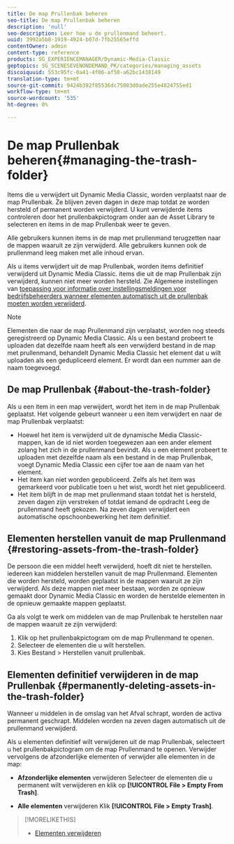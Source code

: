 ```yaml
---
title: De map Prullenbak beheren
seo-title: De map Prullenbak beheren
description: 'null'
seo-description: Leer hoe u de prullenmand beheert.
uuid: 3992a5b8-1919-4924-b07d-7fb25565effd
contentOwner: admin
content-type: reference
products: SG_EXPERIENCEMANAGER/Dynamic-Media-Classic
geptopics: SG_SCENESEVENONDEMAND_PK/categories/managing_assets
discoiquuid: 553c95fc-0a41-4f06-af50-a62bc1438149
translation-type: tm+mt
source-git-commit: 9424b392f85536dc75083d0ade255e4824755ed1
workflow-type: tm+mt
source-wordcount: '535'
ht-degree: 0%

---
```



# De map Prullenbak beheren{#managing-the-trash-folder}

Items die u verwijdert uit Dynamic Media Classic, worden verplaatst naar de map Prullenbak. Ze blijven zeven dagen in deze map totdat ze worden hersteld of permanent worden verwijderd. U kunt verwijderde items controleren door het prullenbakpictogram onder aan de Asset Library te selecteren en items in de map Prullenbak weer te geven.

Alle gebruikers kunnen items in de map met prullenmand terugzetten naar de mappen waaruit ze zijn verwijderd. Alle gebruikers kunnen ook de prullenmand leeg maken met alle inhoud ervan.

Als u items verwijdert uit de map Prullenbak, worden items definitief verwijderd uit Dynamic Media Classic. items die uit de map Prullenbak zijn verwijderd, kunnen niet meer worden hersteld. Zie Algemene instellingen van [toepassing voor informatie over instellingsmeldingen voor bedrijfsbeheerders wanneer elementen automatisch uit de prullenbak moeten worden verwijderd](application-setup.md#general_settings).

>[!NOTE]
>
>Elementen die naar de map Prullenmand zijn verplaatst, worden nog steeds geregistreerd op Dynamic Media Classic. Als u een bestand probeert te uploaden dat dezelfde naam heeft als een verwijderd bestand in de map met prullenmand, behandelt Dynamic Media Classic het element dat u wilt uploaden als een gedupliceerd element. Er wordt dan een nummer aan de naam toegevoegd.

## De map Prullenbak {#about-the-trash-folder}

Als u een item in een map verwijdert, wordt het item in de map Prullenbak geplaatst. Het volgende gebeurt wanneer u een item verwijdert en naar de map Prullenbak verplaatst:

* Hoewel het item is verwijderd uit de dynamische Media Classic-mappen, kan de id niet worden toegewezen aan een ander element zolang het zich in de prullenmand bevindt. Als u een element probeert te uploaden met dezelfde naam als een bestand in de map Prullenbak, voegt Dynamic Media Classic een cijfer toe aan de naam van het element.
* Het item kan niet worden gepubliceerd. Zelfs als het item was gemarkeerd voor publicatie toen u het wist, wordt het niet gepubliceerd.
* Het item blijft in de map met prullenmand staan totdat het is hersteld, zeven dagen zijn verstreken of totdat iemand de opdracht Leeg de prullenmand heeft gekozen. Na zeven dagen verwijdert een automatische opschoonbewerking het item definitief.

## Elementen herstellen vanuit de map Prullenmand {#restoring-assets-from-the-trash-folder}

De persoon die een middel heeft verwijderd, hoeft dit niet te herstellen. iedereen kan middelen herstellen vanuit de map Prullenmand. Elementen die worden hersteld, worden geplaatst in de mappen waaruit ze zijn verwijderd. Als deze mappen niet meer bestaan, worden ze opnieuw gemaakt door Dynamic Media Classic en worden de herstelde elementen in de opnieuw gemaakte mappen geplaatst.

Ga als volgt te werk om middelen van de map Prullenbak te herstellen naar de mappen waaruit ze zijn verwijderd:

1. Klik op het prullenbakpictogram om de map Prullenmand te openen.
1. Selecteer de elementen die u wilt herstellen.
1. Kies Bestand > Herstellen vanuit prullenbak.

## Elementen definitief verwijderen in de map Prullenbak {#permanently-deleting-assets-in-the-trash-folder}

Wanneer u middelen in de omslag van het Afval schrapt, worden de activa permanent geschrapt. Middelen worden na zeven dagen automatisch uit de prullenmand verwijderd.

Als u elementen definitief wilt verwijderen uit de map Prullenbak, selecteert u het prullenbakpictogram om de map Prullenmand te openen. Verwijder vervolgens de afzonderlijke elementen of verwijder alle elementen in de map:

* **Afzonderlijke elementen** verwijderen Selecteer de elementen die u permanent wilt verwijderen en klik op **[!UICONTROL File > Empty From Trash]**.

* **Alle elementen** verwijderen Klik **[!UICONTROL File > Empty Trash]**.

>[!MORELIKETHIS]
>
>* [Elementen verwijderen](moving-renaming-deleting-assets.md#delete_assets)


